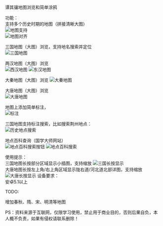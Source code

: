 谭其骧地图浏览和简单涂鸦  


功能：  
  支持多个历史时期的地图（拼接清晰大图）  
  ![地图支持](https://github.com/cadicex/history_map/blob/master/%E5%9C%B0%E5%9B%BE%E5%88%87%E6%8D%A2.jpg)  
  ![地图对齐](https://github.com/cadicex/history_map/blob/master/%E5%85%88%E7%A7%A6%E4%B8%A4%E6%B1%89%E4%B8%89%E5%9B%BD%E5%9C%B0%E5%9B%BE%E5%AF%B9%E9%BD%90.jpg)  
    
  三国地图（大图）浏览，支持地名搜索并定位  
  ![三国地图](https://github.com/cadicex/history_map/blob/master/sanguo.jpg)  
  
  两汉地图（大图）浏览  
  ![西汉地图](https://github.com/cadicex/history_map/blob/master/xihan.jpg)
  ![东汉地图](https://github.com/cadicex/history_map/blob/master/donghan.jpg)
  
  大秦地图（大图）浏览 
  ![大秦地图](https://github.com/cadicex/history_map/blob/master/qin.jpg)
  
  大唐地图（大图）浏览  
  ![大唐地图](https://github.com/cadicex/history_map/blob/master/tang.jpg)
  
  地图上添加简单标注，    
  ![标注](https://github.com/cadicex/history_map/blob/master/%E7%AE%80%E5%8D%95%E6%B6%82%E9%B8%A6.jpg)  
    
  三国地图支持标注搜索，比如搜索荆州地点：  
  ![历史地点搜索](https://github.com/cadicex/history_map/blob/master/%E6%90%9C%E7%B4%A2%E8%8D%86%E5%B7%9E.jpg)
  
  地点百科查询（国学大师网站）  
  ![地点百科搜索按钮](https://github.com/cadicex/history_map/blob/master/%E5%9C%B0%E7%82%B9%E7%99%BE%E7%A7%91.jpg)
  ![地点百科搜索](https://github.com/cadicex/history_map/blob/master/%E5%9C%B0%E7%82%B9%E7%99%BE%E7%A7%91%E9%A1%B5%E9%9D%A2.jpg)

使用提示：  
  三国地图长按部分区域显示小插图，支持缩放
  ![三国长按显示](https://github.com/cadicex/history_map/blob/master/%E4%B8%89%E5%9B%BD%E9%95%BF%E6%8C%89%E5%BC%B9%E6%A1%86%E6%98%BE%E7%A4%BA.jpg)  
  大唐地图长按左上角/右上角区域显示陇右道/河北道北部详图，支持缩放  
  ![大唐长按显示](https://github.com/cadicex/history_map/blob/master/%E5%A4%A7%E5%94%90%E9%95%BF%E6%8C%89%E5%BC%B9%E6%A1%86%E6%98%BE%E7%A4%BA.jpg) 
设备要求：  
  安卓5.1以上  

TODO:  

  增加春秋、隋、宋、明清等地图   

PS：资料来源于互联网，仅限学习使用，禁止用于商业目的，否则后果自负，本人概不负责，如果有侵权请联系删除！  
